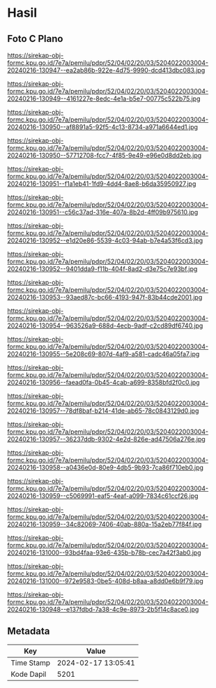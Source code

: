 # Hasil

## Foto C Plano

https://sirekap-obj-formc.kpu.go.id/7e7a/pemilu/pdpr/52/04/02/20/03/5204022003004-20240216-130947--ea2ab86b-922e-4d75-9990-dcd413dbc083.jpg

https://sirekap-obj-formc.kpu.go.id/7e7a/pemilu/pdpr/52/04/02/20/03/5204022003004-20240216-130949--4161227e-8edc-4e1a-b5e7-00775c522b75.jpg

https://sirekap-obj-formc.kpu.go.id/7e7a/pemilu/pdpr/52/04/02/20/03/5204022003004-20240216-130950--af8891a5-92f5-4c13-8734-a971a6644ed1.jpg

https://sirekap-obj-formc.kpu.go.id/7e7a/pemilu/pdpr/52/04/02/20/03/5204022003004-20240216-130950--57712708-fcc7-4f85-9e49-e96e0d8dd2eb.jpg

https://sirekap-obj-formc.kpu.go.id/7e7a/pemilu/pdpr/52/04/02/20/03/5204022003004-20240216-130951--f1a1eb41-1fd9-4dd4-8ae8-b6da35950927.jpg

https://sirekap-obj-formc.kpu.go.id/7e7a/pemilu/pdpr/52/04/02/20/03/5204022003004-20240216-130951--c56c37ad-316e-407a-8b2d-4ff09b975610.jpg

https://sirekap-obj-formc.kpu.go.id/7e7a/pemilu/pdpr/52/04/02/20/03/5204022003004-20240216-130952--e1d20e86-5539-4c03-94ab-b7e4a53f6cd3.jpg

https://sirekap-obj-formc.kpu.go.id/7e7a/pemilu/pdpr/52/04/02/20/03/5204022003004-20240216-130952--9401dda9-f11b-404f-8ad2-d3e75c7e93bf.jpg

https://sirekap-obj-formc.kpu.go.id/7e7a/pemilu/pdpr/52/04/02/20/03/5204022003004-20240216-130953--93aed87c-bc66-4193-947f-83b44cde2001.jpg

https://sirekap-obj-formc.kpu.go.id/7e7a/pemilu/pdpr/52/04/02/20/03/5204022003004-20240216-130954--963526a9-688d-4ecb-9adf-c2cd89df6740.jpg

https://sirekap-obj-formc.kpu.go.id/7e7a/pemilu/pdpr/52/04/02/20/03/5204022003004-20240216-130955--5e208c69-807d-4af9-a581-cadc46a05fa7.jpg

https://sirekap-obj-formc.kpu.go.id/7e7a/pemilu/pdpr/52/04/02/20/03/5204022003004-20240216-130956--faead0fa-0b45-4cab-a699-8358bfd2f0c0.jpg

https://sirekap-obj-formc.kpu.go.id/7e7a/pemilu/pdpr/52/04/02/20/03/5204022003004-20240216-130957--78df8baf-b214-41de-ab65-78c0843129d0.jpg

https://sirekap-obj-formc.kpu.go.id/7e7a/pemilu/pdpr/52/04/02/20/03/5204022003004-20240216-130957--36237ddb-9302-4e2d-826e-ad47506a276e.jpg

https://sirekap-obj-formc.kpu.go.id/7e7a/pemilu/pdpr/52/04/02/20/03/5204022003004-20240216-130958--a0436e0d-80e9-4db5-9b93-7ca86f710eb0.jpg

https://sirekap-obj-formc.kpu.go.id/7e7a/pemilu/pdpr/52/04/02/20/03/5204022003004-20240216-130959--c5069991-eaf5-4eaf-a099-7834c61ccf26.jpg

https://sirekap-obj-formc.kpu.go.id/7e7a/pemilu/pdpr/52/04/02/20/03/5204022003004-20240216-130959--34c82069-7406-40ab-880a-15a2eb77f84f.jpg

https://sirekap-obj-formc.kpu.go.id/7e7a/pemilu/pdpr/52/04/02/20/03/5204022003004-20240216-131000--93bd4faa-93e6-435b-b78b-cec7a42f3ab0.jpg

https://sirekap-obj-formc.kpu.go.id/7e7a/pemilu/pdpr/52/04/02/20/03/5204022003004-20240216-131000--972e9583-0be5-408d-b8aa-a8dd0e6b9f79.jpg

https://sirekap-obj-formc.kpu.go.id/7e7a/pemilu/pdpr/52/04/02/20/03/5204022003004-20240216-130948--e137fdbd-7a38-4c9e-8973-2b5f14c8ace0.jpg


## Metadata

| Key        | Value               |
| ---------- | ------------------- |
| Time Stamp | 2024-02-17 13:05:41 |
| Kode Dapil | 5201                |



